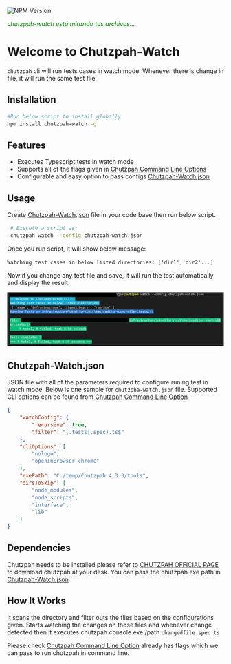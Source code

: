![NPM Version](https://www.npmjs.com/package/chutzpah-watch)

<p>
<i style="color:green"> chutzpah-watch está mirando tus archivos...</i>
</p>

# Welcome to Chutzpah-Watch 

`chutzpah` cli will run tests cases in watch mode. Whenever there is change in file, it will run the same test file.

## Installation

```sh
#Run below script to install globally
npm install chutzpah-watch -g
```

## Features

* Executes Typescript tests in watch mode
* Supports all of the flags given in [Chutzpah Command Line Options](https://github.com/mmanela/chutzpah/wiki/command-line-options)
* Configurable and easy option to pass configs [Chutzpah-Watch.json](#Chutzpah-Watch.json)

## Usage
Create [Chutzpah-Watch.json](#Chutzpah-Watch.json) file in your code base then run below script. 
```sh
 # Execute a script as: 
 chutzpah watch --config chutzpah-watch.json
```
Once you run script, it will show below message:

`Watching test cases in below listed directories: ['dir1','dir2'...]`

Now if you change any test file and save, it will run the test automatically and display the result. 

<p>
<img src="/screen-running.png">
</p>

## Chutzpah-Watch.json ##
JSON file with all of the parameters required to configure runing test in watch mode. Below is one sample for `chutzpha-watch.json` file. Supported CLI options can be found from [Chutzpah Command Line Option](https://github.com/mmanela/chutzpah/wiki/command-line-options) 

```json
{
    "watchConfig": {
        "recursive": true,
        "filter": "(.tests|.spec).ts$"
    },
    "cliOptions": [
        "nologo",
        "openInBrowser chrome"
    ],
    "exePath": "C:/temp/Chutzpah.4.3.3/tools",
    "dirsToSkip": [
        "node_modules",
        "node_scripts",
        "interface",
        "lib"
    ]
}

```

## Dependencies

Chutzpah needs to be installed please refer to [CHUTZPAH OFFICIAL PAGE](https://github.com/mmanela/chutzpah) to download chutzpah at your desk. You can pass the chutzpah exe path in  [Chutzpah-Watch.json](#Chutzpah-Watch.json)

## How It Works
It scans the directory and filter outs the files based on the configurations given. Starts watching the changes on those files and whenever change detected then it executes chutzpah.console.exe /path `changedfile.spec.ts`

Please check [Chutzpah Command Line Option](https://github.com/mmanela/chutzpah/wiki/command-line-options) already has flags which we can pass to run chutzpah in command line.
